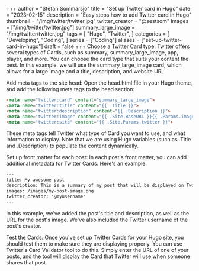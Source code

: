 +++
author = "Stefan Sommarsjö"
title = "Set up Twitter card in Hugo"
date = "2023-02-15"
description = "Easy steps how to add Twitter card in Hugo"
thumbnail = "/img/twitter/twitter.jpg"
twitter_creator = "@sestsom"
images = ["/img/twitter/twitter.jpg"]
summary_large_image = "/img/twitter/twitter.jpg"
tags = [
    "Hugo",
	"Twitter",
]
categories = [
    "Developing",
    "Coding",
]
series = ["Coding"]
aliases = ["set-up-twitter-card-in-hugo"]
draft = false
+++
Choose a Twitter Card type: Twitter offers several types of Cards, such as summary, summary_large_image, app, player, and more. You can choose the card type that suits your content the best. In this example, we will use the summary_large_image card, which allows for a large image and a title, description, and website URL.<!--more-->

Add meta tags to the site head: Open the head.html file in your Hugo theme, and add the following meta tags to the head section:

```html
<meta name="twitter:card" content="summary_large_image">
<meta name="twitter:title" content="{{ .Title }}">
<meta name="twitter:description" content="{{ .Description }}">
<meta name="twitter:image" content="{{ .Site.BaseURL }}{{ .Params.images }}">
<meta name="twitter:site" content="{{ .Site.Params.twitter }}">
```
These meta tags tell Twitter what type of Card you want to use, and what information to display. Note that we are using Hugo variables (such as .Title and .Description) to populate the content dynamically.

Set up front matter for each post: In each post's front matter, you can add additional metadata for Twitter Cards. Here's an example:
```html
---
title: My awesome post
description: This is a summary of my post that will be displayed on Twitter
images: /images/my-post-image.png
twitter_creator: "@myusername"
---
```

In this example, we've added the post's title and description, as well as the URL for the post's image. We've also included the Twitter username of the post's creator.

Test the Cards: Once you've set up Twitter Cards for your Hugo site, you should test them to make sure they are displaying properly. You can use Twitter's Card Validator tool to do this. Simply enter the URL of one of your posts, and the tool will display the Card that Twitter will use when someone shares that post.


